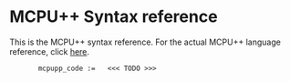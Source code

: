 # MCPU++ Syntax reference

This is the MCPU++ syntax reference. For the actual MCPU++ language reference, click [here](./mcpu++.md).

```
       mcpupp_code :=   <<< TODO >>>
```